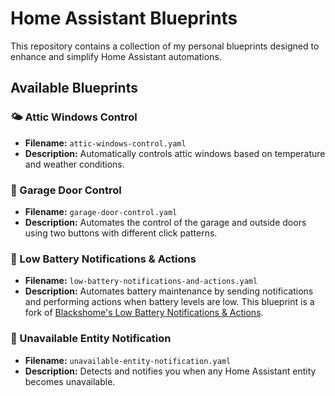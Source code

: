 # Home Assistant Blueprints

This repository contains a collection of my personal blueprints designed to enhance and simplify Home Assistant automations.

## Available Blueprints

### 🌤️ Attic Windows Control
- **Filename:** `attic-windows-control.yaml`
- **Description:** Automatically controls attic windows based on temperature and weather conditions.

### 🚗 Garage Door Control
- **Filename:** `garage-door-control.yaml`
- **Description:** Automates the control of the garage and outside doors using two buttons with different click patterns.

### 🪫 Low Battery Notifications & Actions
- **Filename:** `low-battery-notifications-and-actions.yaml`
- **Description:** Automates battery maintenance by sending notifications and performing actions when battery levels are low. This blueprint is a fork of [Blackshome's Low Battery Notifications & Actions](https://gist.github.com/Blackshome/4010fb83bb8c19b5fa1425526c6ff0e2).

### 🚫 Unavailable Entity Notification
- **Filename:** `unavailable-entity-notification.yaml`
- **Description:** Detects and notifies you when any Home Assistant entity becomes unavailable.